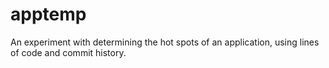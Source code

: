 # apptemp

An experiment with determining the hot spots of an application, using lines of
code and commit history.
